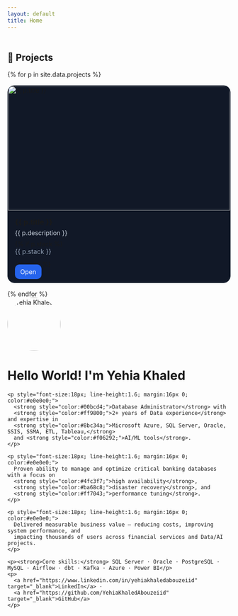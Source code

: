 ```yaml
---
layout: default
title: Home
---
```


<section id="projects" style="margin-top:48px;">
  <h2>🚀 Projects</h2>

  <div style="display:grid;grid-template-columns:repeat(auto-fill,minmax(280px,1fr));gap:16px;margin-top:16px;">
    {% for p in site.data.projects %}
      <article style="background:#111827;border:1px solid #1f2937;border-radius:16px;overflow:hidden;">
        <div style="aspect-ratio:16/9;overflow:hidden;">
          <img src="{{ p.preview_gif | default: p.image }}" alt="{{ p.title }}" style="width:100%;height:100%;object-fit:cover;">
        </div>
        <div style="padding:16px;">
          <h3 style="margin:0 0 6px 0;">{{ p.title }}</h3>
          <p style="margin:0 0 8px 0;color:#cbd5e1;">{{ p.description }}</p>
          {% if p.stack %}
            <p style="margin:0 0 12px 0;font-size:0.9rem;color:#94a3b8;">{{ p.stack }}</p>
          {% endif %}
          <div>
            <a href="{{ p.link }}" target="_blank" style="text-decoration:none;background:#2563eb;color:white;padding:8px 12px;border-radius:10px;">Open</a>
          </div>
        </div>
      </article>
    {% endfor %}
  </div>
</section>


<div class="intro">
  <img src="/assets/images/avatar.png" alt="Yehia Khaled" style="width:120px;border-radius:50%;margin-right:16px;" />
  <div>
    <h1>Hello World! I'm <span class="highlight">Yehia Khaled</span></h1>

    <p style="font-size:18px; line-height:1.6; margin:16px 0; color:#e0e0e0;">
      <strong style="color:#00bcd4;">Database Administrator</strong> with 
      <strong style="color:#ff9800;">2+ years of Data experience</strong> and expertise in 
      <strong style="color:#8bc34a;">Microsoft Azure, SQL Server, Oracle, SSIS, SSMA, ETL, Tableau,</strong> 
      and <strong style="color:#f06292;">AI/ML tools</strong>.
    </p>

    <p style="font-size:18px; line-height:1.6; margin:16px 0; color:#e0e0e0;">
      Proven ability to manage and optimize critical banking databases with a focus on 
      <strong style="color:#4fc3f7;">high availability</strong>, 
      <strong style="color:#ba68c8;">disaster recovery</strong>, and 
      <strong style="color:#ff7043;">performance tuning</strong>.
    </p>

    <p style="font-size:18px; line-height:1.6; margin:16px 0; color:#e0e0e0;">
      Delivered measurable business value — reducing costs, improving system performance, and 
      impacting thousands of users across financial services and Data/AI projects.
    </p>

    <p><strong>Core skills:</strong> SQL Server · Oracle · PostgreSQL · MySQL · Airflow · dbt · Kafka · Azure · Power BI</p>
    <p>
      <a href="https://www.linkedin.com/in/yehiakhaledabouzeiid" target="_blank">LinkedIn</a> ·
      <a href="https://github.com/YehiaKhaledAbouzeiid" target="_blank">GitHub</a>
    </p>
  </div>
</div>
